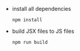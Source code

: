 - install all dependencies
  ```shell
  npm install
  ```

- build JSX files to JS files
  ```shell
  npm run build
  ```
